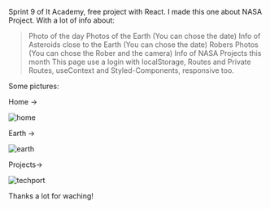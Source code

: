 Sprint 9 of It Academy, free project with React. I made this one about NASA Project. With a lot of info about:

> Photo of the day
> Photos of the Earth (You can chose the date)
> Info of Asteroids close to the Earth (You can chose the date)
> Robers Photos (You can chose the Rober and the camera)
> Info of NASA Projects this month
This page use a login with localStorage, Routes and Private Routes, useContext and Styled-Components, responsive too.

Some pictures:

Home ->

![home](https://user-images.githubusercontent.com/104088479/197439732-ba9edc8a-912d-4620-8556-892965468c6c.png)


Earth ->

![earth](https://user-images.githubusercontent.com/104088479/197439739-5b049ee6-c968-4549-90ed-dc6c44f22cf8.png)


Projects->

![techport](https://user-images.githubusercontent.com/104088479/197439747-bac5e91b-eead-45a7-8c2f-5bd95fe4d37f.png)


Thanks a lot for waching!
